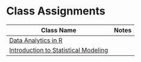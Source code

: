 # Class Assignments

| Class Name                                                                           | Notes        
| ----------------------------------------------------------------------------------- |:-----------------------------------:|
| [Data Analytics in R](https://github.com/donsmithsf/r/tree/main/class%20assignments/Introduction%20to%20Statistical%20Modeling)|                                        |
| [Introduction to Statistical Modeling](https://github.com/donsmithsf/r/tree/main/class%20assignments/Introduction%20to%20Statistical%20Modeling)|                      |                               
